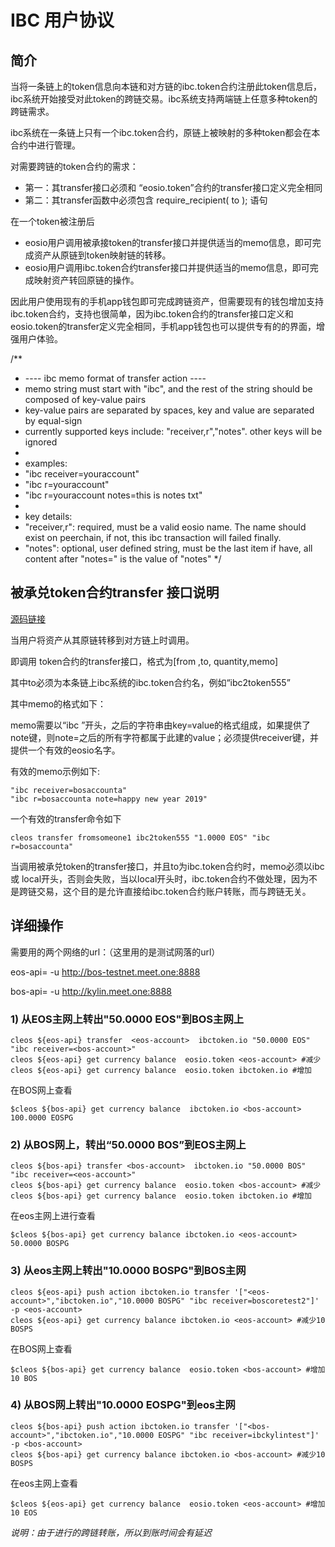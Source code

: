 
# IBC 用户协议
## 简介

当将一条链上的token信息向本链和对方链的ibc.token合约注册此token信息后，ibc系统开始接受对此token的跨链交易。ibc系统支持两端链上任意多种token的跨链需求。

ibc系统在一条链上只有一个ibc.token合约，原链上被映射的多种token都会在本合约中进行管理。

对需要跨链的token合约的需求：
- 第一：其transfer接口必须和 “eosio.token”合约的transfer接口定义完全相同
- 第二：其transfer函数中必须包含 require_recipient( to ); 语句

在一个token被注册后
- eosio用户调用被承接token的transfer接口并提供适当的memo信息，即可完成资产从原链到token映射链的转移。
- eosio用户调用ibc.token合约transfer接口并提供适当的memo信息，即可完成映射资产转回原链的操作。

因此用户使用现有的手机app钱包即可完成跨链资产，但需要现有的钱包增加支持ibc.token合约，支持也很简单，因为ibc.token合约的transfer接口定义和eosio.token的transfer定义完全相同，手机app钱包也可以提供专有的的界面，增强用户体验。

/**
 * ---- ibc memo format of transfer action ----
 * memo string must start with "ibc", and the rest of the string should be composed of key-value pairs
 * key-value pairs are separated by spaces, key and value are separated by equal-sign
 * currently supported keys include: "receiver,r","notes". other keys will be ignored
 *
 * examples:
 * "ibc receiver=youraccount"
 * "ibc r=youraccount"
 * "ibc r=youraccount notes=this is notes txt"
 *
 * key details:
 * "receiver,r": required,   must be a valid eosio name. The name should exist on peerchain, if not, this ibc transaction will failed finally.
 * "notes":      optional,   user defined string, must be the last item if have, all content after "notes=" is the value of "notes"
 */


## 被承兑token合约transfer 接口说明

[源码链接](https://github.com/boscore/bos.contracts/blob/feature/ibc/ibc.token/src/ibc.token.cpp)

当用户将资产从其原链转移到对方链上时调用。

即调用 token合约的transfer接口，格式为[from ,to, quantity,memo]

其中to必须为本条链上ibc系统的ibc.token合约名，例如“ibc2token555”

其中memo的格式如下：

memo需要以“ibc ”开头，之后的字符串由key=value的格式组成，如果提供了note键，则note=之后的所有字符都属于此建的value；必须提供receiver键，并提供一个有效的eosio名字。

有效的memo示例如下:
```
"ibc receiver=bosaccounta"
"ibc r=bosaccounta note=happy new year 2019"
```
一个有效的transfer命令如下
```
cleos transfer fromsomeone1 ibc2token555 "1.0000 EOS" "ibc r=bosaccounta"
```
当调用被承兑token的transfer接口，并且to为ibc.token合约时，memo必须以ibc 或 local开头，否则会失败，当以local开头时，ibc.token合约不做处理，因为不是跨链交易，这个目的是允许直接给ibc.token合约账户转账，而与跨链无关。

## 详细操作

需要用的两个网络的url：（这里用的是测试网落的url）

eos-api= -u http://bos-testnet.meet.one:8888

bos-api= -u http://kylin.meet.one:8888

### 1) 从EOS主网上转出"50.0000 EOS"到BOS主网上
````
cleos ${eos-api} transfer  <eos-account>  ibctoken.io "50.0000 EOS" "ibc receiver=<bos-account>" 
cleos ${eos-api} get currency balance  eosio.token <eos-account> #减少
cleos ${eos-api} get currency balance  eosio.token ibctoken.io #增加 
````
在BOS网上查看
```
$cleos ${bos-api} get currency balance  ibctoken.io <bos-account>
100.0000 EOSPG
```

### 2) 从BOS网上，转出“50.0000 BOS”到EOS主网上
```
cleos ${bos-api} transfer <bos-account>  ibctoken.io "50.0000 BOS" "ibc receiver=<eos-account>" 
cleos ${bos-api} get currency balance  eosio.token <bos-account> #减少
cleos ${bos-api} get currency balance  eosio.token ibctoken.io #增加 
```
在eos主网上进行查看
```
$cleos ${bos-api} get currency balance ibctoken.io <eos-account>
50.0000 BOSPG
```

### 3) 从eos主网上转出"10.0000 BOSPG"到BOS主网
````
cleos ${eos-api} push action ibctoken.io transfer '["<eos-account>","ibctoken.io","10.0000 BOSPG" "ibc receiver=boscoretest2"]' -p <eos-account>   
cleos ${eos-api} get currency balance ibctoken.io <eos-account> #减少10 BOSPS
````
在BOS网上查看
```
$cleos ${bos-api} get currency balance  eosio.token <bos-account> #增加 10 BOS
```

### 4) 从BOS网上转出"10.0000 EOSPG"到eos主网
````
cleos ${bos-api} push action ibctoken.io transfer '["<bos-account>","ibctoken.io","10.0000 EOSPG" "ibc receiver=ibckylintest"]' -p <bos-account>   
cleos ${bos-api} get currency balance ibctoken.io <bos-account> #减少10 BOSPS
````
在eos主网上查看
```
$cleos ${eos-api} get currency balance  eosio.token <eos-account> #增加 10 EOS
```

*说明：由于进行的跨链转账，所以到账时间会有延迟*





